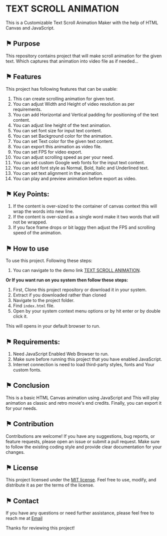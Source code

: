 # TEXT SCROLL ANIMATION 

This is a Customizable Text Scroll Animation Maker with the help of HTML Canvas and JavaScript.

## &#9873; Purpose

This repository contains project that will make scroll animation for the given text. Which captures that animation into video file as if needed...

## &#9873; Features

This project has following features that can be usable:

1. This can create scrolling animation for given text.
2. You can adjust Width and Height of video resolution as per requirements.
3. You can add Horizontal and Vertical padding for positioning of the text content.
4. You can adjust line height of the text animation.
5. You can set font size for input text content.
6. You can set Background color for the animation.
7. You can set Text color for the given text content.
8. You can export this animation as video file.
9. You can set FPS for video export.
10. You can adjust scrolling speed as per your need.
11. You can set custom Google web fonts for the input text content.
12. You can add font style as Normal, Bold, Italic and Underlined text.
13. You can set text alignment in the animation.
14. You can play and preview animation before export as video.

## &#9873; Key Points:

1. If the content is over-sized to the container of canvas context this will wrap the words into new line.
2. If the content is over-sized as a single word make it two words that will not be wrapped.
3. If you face frame drops or bit laggy then adjust the FPS and scrolling speed of the animation.

## &#9873; How to use

To use this project. Following these steps:

1. You can navigate to the demo link [TEXT SCROLL ANIMATION](https://arathinai.blogspot.com/p/text-scroll-animation.html).

**Or If you want run on you system then follow these steps:**

1. First, Clone this project repository or download it in your system.
2. Extract if you downloaded rather than cloned
3. Navigate to the project folder.
4. Find `index.html` file.
5. Open by your system context menu options or by hit enter or by double click it.

This will opens in your default browser to run. 

## &#9873; Requirements:

1. Need JavaScript Enabled Web Browser to run.
2. Make sure before running this project that you have enabled JavaScript.
3. Internet connection is need to load third-party styles, fonts and Your custom fonts.

## &#9873; Conclusion

This is a basic HTML Canvas animation using JavaScript and This will play animation as classic and retro movie's end credits. Finally, you can export it for your needs.

## &#9873; Contribution

Contributions are welcome! If you have any suggestions, bug reports, or feature requests, please open an issue or submit a pull request. Make sure to follow the existing coding style and provide clear documentation for your changes.

## &#9873; License

This project licensed under the [MIT license](LICENSE). Feel free to use, modify, and distribute it as per the terms of the license.

## &#9873; Contact

If you have any questions or need further assistance, please feel free to reach me at [Email](mailto:resulttext)

Thanks for reviewing this project!

